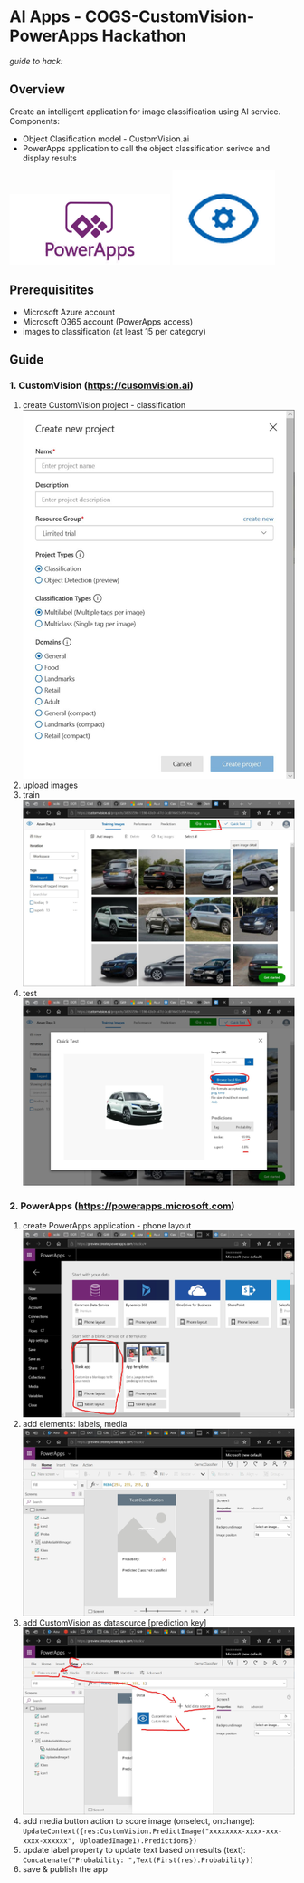 # AI Apps - COGS-CustomVision-PowerApps Hackathon
_guide to hack:_

## Overview
Create an intelligent application for image classification using AI service. Components:
- Object Clasification model - CustomVision.ai
- PowerApps application to call the object classification serivce and display results

![alt text](./assets/powerapps.png "Logo PowerApps" )
![alt text](./assets/customvision.png "Logo CustomVision")

## Prerequisitites 
- Microsoft Azure account
- Microsoft O365 account (PowerApps access)
- images to classification (at least 15 per category)

## Guide
### 1. CustomVision (https://cusomvision.ai)
1. create CustomVision project - classification
![alt text](./assets/create_project.jpg "create_project")
2. upload images
3. train
![alt text](./assets/train.jpg "train")
4. test
![alt text](./assets/test.jpg "test")

### 2. PowerApps (https://powerapps.microsoft.com)
1. create PowerApps application - phone layout
![alt text](./assets/app1.jpg "app")
2. add elements: labels, media
![alt text](./assets/app_layout.jpg "app")
3. add CustomVision as datasource [prediction key]
![alt text](./assets/app_datasource.jpg "app")
4. add media button action to score image (onselect, onchange): `UpdateContext({res:CustomVision.PredictImage("xxxxxxxx-xxxx-xxx-xxxx-xxxxxx", UploadedImage1).Predictions})`
5. update label property to update text based on results (text): `Concatenate("Probability: ",Text(First(res).Probability))`
6. save & publish the app



